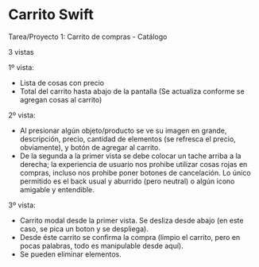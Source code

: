 # Carrito Swift

Tarea/Proyecto 1: Carrito de compras - Catálogo

3 vistas

1º vista:
  - Lista de cosas con precio
  - Total del carrito hasta abajo de la pantalla (Se actualiza conforme se agregan cosas al carrito)

2º vista:
  - Al presionar algún objeto/producto se ve su imagen en grande, descripción, precio, 
      cantidad de elementos (se refresca el precio, obviamente), y botón de agregar al carrito.
  - De la segunda a la primer vista se debe colocar un tache arriba a la derecha; 
      la experiencia de usuario nos prohibe utilizar cosas rojas en compras, 
      incluso nos prohibe poner botones de cancelación.
      Lo único permitido es el back usual y aburrido (pero neutral) o algún icono amigable y entendible.
      
3º vista:
  - Carrito modal desde la primer vista. Se desliza desde abajo (en este caso, se pica un boton y se despliega).
  - Desde éste carrito se confirma la compra (limpio el carrito, pero en pocas palabras, todo es manipulable desde aquí).
  - Se pueden eliminar elementos.

